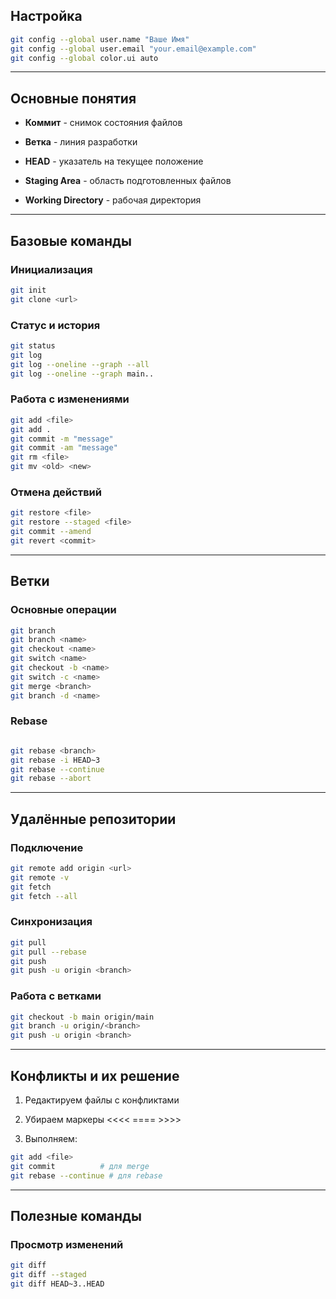 ## **Настройка**


```bash
git config --global user.name "Ваше Имя"
git config --global user.email "your.email@example.com"
git config --global color.ui auto
```
---

## **Основные понятия**

- **Коммит** - снимок состояния файлов
    
- **Ветка** - линия разработки
    
- **HEAD** - указатель на текущее положение
    
- **Staging Area** - область подготовленных файлов
    
- **Working Directory** - рабочая директория
    

---

## **Базовые команды**

### **Инициализация**

``` bash
git init
git clone <url>
```

### **Статус и история**

``` bash
git status
git log
git log --oneline --graph --all
git log --oneline --graph main..
```

### **Работа с изменениями**
``` bash
git add <file>
git add .
git commit -m "message"
git commit -am "message"
git rm <file>
git mv <old> <new>
```

### **Отмена действий**

``` bash
git restore <file>
git restore --staged <file>
git commit --amend
git revert <commit>
```

---

## **Ветки**

### **Основные операции**

```bash
git branch
git branch <name>
git checkout <name>
git switch <name>
git checkout -b <name>
git switch -c <name>
git merge <branch>
git branch -d <name>
```

### **Rebase**

```bash

git rebase <branch>
git rebase -i HEAD~3
git rebase --continue
git rebase --abort
```

---

## **Удалённые репозитории**

### **Подключение**


```bash
git remote add origin <url>
git remote -v
git fetch
git fetch --all
```

### **Синхронизация**


``` bash
git pull
git pull --rebase
git push
git push -u origin <branch>
```

### **Работа с ветками**

```bash
git checkout -b main origin/main
git branch -u origin/<branch>
git push -u origin <branch>
```

---

## **Конфликты и их решение**

1. Редактируем файлы с конфликтами
    
2. Убираем маркеры <<<< ==== >>>>
    
3. Выполняем:
    


``` bash
git add <file>
git commit          # для merge
git rebase --continue # для rebase
```

---

## **Полезные команды**

### **Просмотр изменений**

``` bash
git diff
git diff --staged
git diff HEAD~3..HEAD
```
